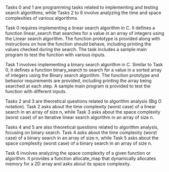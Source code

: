 Tasks 0 and 1 are programming tasks related to implementing and testing search algorithms, while Tasks 2 to 6 involve analyzing the time and space complexities of various algorithms.

Task 0 requires implementing a linear search algorithm in C. It defines a function linear_search that searches for a value in an array of integers using the Linear search algorithm. The function prototype is provided along with instructions on how the function should behave, including printing the values checked during the search. The task includes a sample main program to test the function with various inputs.

Task 1 involves implementing a binary search algorithm in C. Similar to Task 0, it defines a function binary_search to search for a value in a sorted array of integers using the Binary search algorithm. The function prototype and behavior requirements are provided, including printing the array being searched at each step. A sample main program is provided to test the function with different inputs.

Tasks 2 and 3 are theoretical questions related to algorithm analysis (Big O notation). Task 2 asks about the time complexity (worst case) of a linear search in an array of size n, while Task 3 asks about the space complexity (worst case) of an iterative linear search algorithm in an array of size n.

Tasks 4 and 5 are also theoretical questions related to algorithm analysis, focusing on binary search. Task 4 asks about the time complexity (worst case) of a binary search in an array of size n, while Task 5 asks about the space complexity (worst case) of a binary search in an array of size n.

Task 6 involves analyzing the space complexity of a given function or algorithm. It provides a function allocate_map that dynamically allocates memory for a 2D array and asks about its space complexity.


